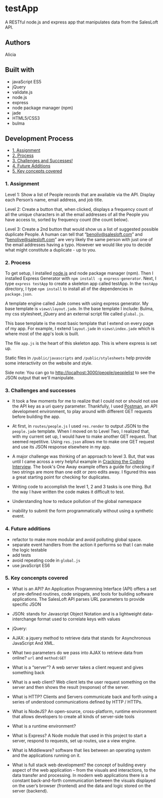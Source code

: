 # testApp

A RESTful node.js and express app that manipulates data from the SalesLoft API. 

## Authors

Alicia

## Built with

* javaScript ES5
* jQuery
* validate.js
* node.js
* express
* node package manager (npm)
* jade
* HTML5/CSS3
* bulma

## Development Process

* [1. Assignment](#1-assignment)
* [2. Process](#2-process)
* [3. Challenges and Successes!](#3-challenges-and-successes)
* [4. Future Additions](#4-future-additions)
* [5. Key concepts covered](#5-key-concepts-covered)

### 1. Assignment

Level 1: Show a list of People records that are available via the API.  Display each Person’s name, email address, and job title.

Level 2: Create a button that, when clicked, displays a frequency count of all the unique characters in all the email addresses of all the People you have access to, sorted by frequency count (the count below).

Level 3:  Create a 2nd button that would show us a list of suggested possible duplicate People.  A human can tell that “benoliv@salesloft.com” and “benolive@salesloft.com” are very likely the same person with just one of the email addresses having a typo.  However we would like you to decide what might constitute a duplicate - up to you.

### 2. Process

To get setup, I  installed [node.js](https://nodejs.org/en/) and node package manager (npm). Then I installed Express Generator with `npm install -g express-generator`. Next, I type `express testApp` to create a skeleton app called testApp. In the `testApp` directory, I type `npm install` to install all of the dependencies in `package.json`. 

A template engine called Jade comes with using express generator. My base template is `views\layout.jade`. In the base template I include: Bulma, my css stylesheet, jQuery and an external script file called `global.js`.
 
 This base template is the most basic template that I extend on every page of my app. For example, I extend `layout.jade` in `views\index.jade` which is where most of the app's look is built.


The file `app.js` is the heart of this skeleton app. This is where express is set up. 

Static files in `/public/javascripts` and  `/public/stylesheets` help provide some interactivity on the website and style. 

 
Side note: You can go to [http://localhost:3000/people/peoplelist](http://localhost:3000/people/peoplelist) to see the JSON output that we'll manipulate.
 
### 3. Challenges and successes

- It took a few moments for me to realize that I could not or should not use the API key as a uri query parameter. Thankfully, I used [Postman](https://www.getpostman.com/), an API development environment, to play around with different GET requests before building the app. 

- At first, in `routes/people.js` I used `res.render` to output JSON to the `people.jade` template. When I moved on to Level Two, I realized that, with my current set up, I would have to make another GET request. That seemed repetitive. Using `res.json` allows me to make one GET request and use its JSON response elsewhere in my app. 

- A major challenge was thinking of an approach to level 3. But, that was until I came across a very helpful example in [Cracking the Coding Interview](http://www.crackingthecodinginterview.com/). The book's One Away example offers a guide for checking if two strings are more than one edit or zero edits away. I figured this was a great starting point for checking for duplicates. 

- Writing code to accomplish the level 1, 2 and 3 tasks is one thing. But the way I have written the code makes it difficult to test.

- Understanding how to reduce pollution of the global namespace

- inability to submit the form programmatically without using a synthetic event.


### 4. Future additions

- refactor to make more modular and avoid polluting global space. 
- separate event handlers from the action it performs so that I can make the logic testable
- add tests 
- avoid repeating code in `global.js`
- use javaScript ES6

### 5. Key concenpts covered

- What is an API? An Application Programming Interface (API) offers a set of pre-defined routines, code snippets, and tools for building software applications. The SalesLoft API parses URL parameters to provide specific JSON

- JSON: stands for Javascript Object Notation and is a lightweight data-interchange format used to correlate keys with values

- jQuery: 

- AJAX: a jquery method to retrieve data that stands for Asynchronous JavaScript And XML.

- What two parameters do we pass into AJAX to retrieve data from online? `url` and `method:GET`

- What is a “server”? A web server takes a client request and gives something back

- What is a web client? Web client lets the user request something on the server and then shows the result (response) of the server.

- What is HTTP? Clients and Servers communicate back and forth using a series of understood communications defined by HTTP / HTTPs. 

- What is NodeJS? An open-source, cross-platform, runtime environment that allows developers to create all kinds of server-side tools

- What is a runtime environment? 

- What is Express? A Node module that used in this project to start a server, respond to requests, set up routes, use a view engine.

- What is Middleware? software that lies between an operating system and the applications running on it. 

- What is full stack web development? the concept of building every aspect of the web application – from the visuals and interactions, to the data transfer and processing. In modern web applications there is a constant back-and-forth communication between the visuals displayed on the user’s browser (frontend) and the data and logic stored on the server (backend).





